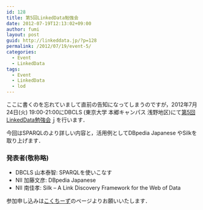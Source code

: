 ```yaml
---
id: 128
title: 第5回LinkedData勉強会
date: 2012-07-19T12:13:02+09:00
author: fumi
layout: post
guid: http://linkeddata.jp/?p=128
permalink: /2012/07/19/event-5/
categories:
  - Event
  - LinkedData
tags:
  - Event
  - LinkedData
  - lod
---
```

<!-- Facebook Like Button v1.9.6 BEGIN [http://blog.bottomlessinc.com] -->

<!-- Facebook Like Button END -->

<div class="twitterbutton" style="float: left; padding-right: 5px;">
  <a href="http://twitter.com/share" class="twitter-share-button" data-count="horizontal" data-text="第5回LinkedData勉強会" data-via="" data-url="https://linkeddata.jp/2012/07/19/event-5/" data-lang="en" data-related="DolcePixel:We make beautiful and sweet WordPress Themes"></a>
</div>

ここに書くのを忘れていまして直前の告知になってしまうのですが，2012年7月24日(火) 19:00-21:00にDBCLS (東京大学 本郷キャンパス 浅野地区)にて[第5回LinkedData勉強会](http://kokucheese.com/event/index/44006/)ｊを行います．

今回はSPARQLのより詳しい内容と，活用例としてDBpedia Japanese やSilkを取り上げます．

### 発表者(敬称略)

  * DBCLS 山本泰智: SPARQLを使いこなす
  * NII 加藤文彦: DBpedia Japanese
  * NII 南佳孝: Silk &#8211; A Link Discovery Framework for the Web of Data

参加申し込みは[こくちーず](http://kokucheese.com/event/index/44006/)のページよりお願いいたします．